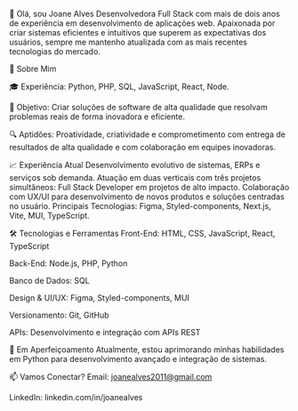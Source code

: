 👋 Olá, sou Joane Alves
Desenvolvedora Full Stack com mais de dois anos de experiência em desenvolvimento de aplicações web. 
Apaixonada por criar sistemas eficientes e intuitivos que superem as expectativas dos usuários, sempre me mantenho atualizada com as mais recentes tecnologias do mercado.

📍 Sobre Mim

🎓 Experiência: Python, PHP, SQL, JavaScript, React, Node.

🚀 Objetivo: Criar soluções de software de alta qualidade que resolvam problemas reais de forma inovadora e eficiente.

🔍 Aptidões: Proatividade, criatividade e comprometimento com entrega de resultados de alta qualidade e com colaboração em equipes inovadoras.

📈 Experiência Atual
Desenvolvimento evolutivo de sistemas, ERPs e serviços sob demanda.
Atuação em duas verticais com três projetos simultâneos:
Full Stack Developer em projetos de alto impacto.
Colaboração com UX/UI para desenvolvimento de novos produtos e soluções centradas no usuário.
Principais Tecnologias: Figma, Styled-components, Next.js, Vite, MUI, TypeScript.

🛠️ Tecnologias e Ferramentas
Front-End: HTML, CSS, JavaScript, React, TypeScript

Back-End: Node.js, PHP, Python

Banco de Dados: SQL

Design & UI/UX: Figma, Styled-components, MUI

Versionamento: Git, GitHub

APIs: Desenvolvimento e integração com APIs REST

🌱 Em Aperfeiçoamento
Atualmente, estou aprimorando minhas habilidades em Python para desenvolvimento avançado e integração de sistemas.

📫 Vamos Conectar?
Email: joanealves2011@gmail.com

LinkedIn: linkedin.com/in/joanealves
